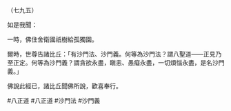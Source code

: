 （七九五）

如是我聞：

一時，佛住舍衛國祇樹給孤獨園。

爾時，世尊告諸比丘：「有沙門法、沙門義。何等為沙門法？謂八聖道——正見乃至正定。何等為沙門義？謂貪欲永盡，瞋恚、愚癡永盡，一切煩惱永盡，是名沙門義。」

佛說此經已，諸比丘聞佛所說，歡喜奉行。



#八正道
#八正道
#沙門法
#沙門義
